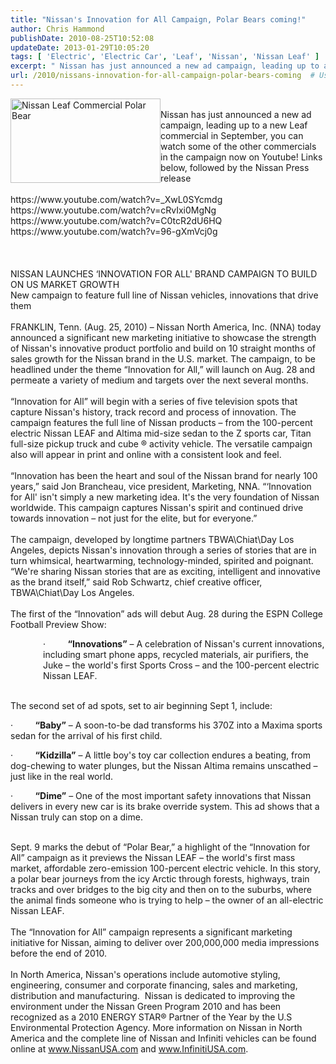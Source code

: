 ```yaml
---
title: "Nissan's Innovation for All Campaign, Polar Bears coming!"
author: Chris Hammond
publishDate: 2010-08-25T10:52:08
updateDate: 2013-01-29T10:05:20
tags: [ 'Electric', 'Electric Car', 'Leaf', 'Nissan', 'Nissan Leaf' ]
excerpt: " Nissan has just announced a new ad campaign, leading up to a new Leaf commercial in September, you can watch some of the other commercials in the campaign now on Youtube! Links below, followed by the Nissan Press release  https://www.youtube.com/watch?v=_XwL0SYcmdg https://www.youtube.com/watch?v=cRvIxi0MgNg https://www.youtube.com/watch?v=C0tcR2dU6HQ https://www.youtube.com/watch?v=96-gXmVcj0g    NISSAN LAUNCHES &lsquo;INNOVATION FOR ALL' BRAND CAMPAIGN TO BUILD ON US MARKET GROWTH New campaign to feature full line of Nissan vehicles, innovations that drive them &nbsp; FRANKLIN, Tenn. (Aug. 25, 2010) &ndash; Nissan North America, Inc.&nbsp;(NNA) today announced a significant new marketing initiative to showcase the strength of Nissan's innovative product portfolio and build on 10 straight months of sales growth for the Nissan brand in the U.S. market. The campaign, to be headlined under the theme &ldquo;Innovation for All,&rdquo; will launch on Aug. 28 and permeate a variety of medium and targets over the next several months. &nbsp; &ldquo;Innovation for All&rdquo; will begin with a series of five television spots that capture Nissan's history, track record and process of innovation. The campaign features the full line of Nissan products &ndash; from the 100-percent electric Nissan LEAF and Altima mid-size sedan to the Z sports car, Titan full-size pickup truck and cube &reg; activity vehicle. The versatile campaign also will appear in print and online with a consistent look and feel. &nbsp; &ldquo;Innovation has been the heart and soul of the Nissan brand for nearly 100 years,&rdquo; said Jon Brancheau, vice president, Marketing, NNA. &ldquo;&lsquo;Innovation for All' isn't simply a new marketing idea. It's the very foundation of Nissan worldwide. This campaign captures Nissan's spirit and continued drive towards innovation &ndash; not just for the elite, but for everyone.&rdquo; &nbsp; The campaign, developed by longtime partners TBWA\\\\Chiat\\\\Day Los Angeles, depicts Nissan's innovation through a series of stories that are in turn whimsical, heartwarming, technology-minded, spirited and poignant. &ldquo;We're sharing Nissan stories that are as exciting, intelligent and innovative as the brand itself,&rdquo; said Rob Schwartz, chief creative officer, TBWA\\\\Chiat\\\\Day Los Angeles. &nbsp; The first of the &ldquo;Innovation&rdquo; ads will debut Aug. 28 during the ESPN College Football Preview Show: &middot;&nbsp;&nbsp;&nbsp;&nbsp;&nbsp;&nbsp;&nbsp;&nbsp;&nbsp;&ldquo;Innovations&rdquo;&nbsp;&ndash; A celebration of Nissan's current innovations, including smart phone apps, recycled materials, air purifiers, the Juke &ndash; the world's first Sports Cross &ndash; and the 100-percent electric Nissan LEAF. &nbsp; The second set of ad spots, set to air beginning Sept 1, include: &middot;&nbsp;&nbsp;&nbsp;&nbsp;&nbsp;&nbsp;&nbsp;&nbsp;&nbsp;&ldquo;Baby&rdquo;&nbsp;&ndash; A soon-to-be dad transforms his 370Z into a Maxima sports sedan for the arrival of his first child. &middot;&nbsp;&nbsp;&nbsp;&nbsp;&nbsp;&nbsp;&nbsp;&nbsp;&nbsp;&ldquo;Kidzilla&rdquo;&nbsp;&ndash; A little boy's toy car collection endures a beating, from dog-chewing to water plunges, but the Nissan Altima remains unscathed &ndash; just like in the real world. &middot;&nbsp;&nbsp;&nbsp;&nbsp;&nbsp;&nbsp;&nbsp;&nbsp;&nbsp;&ldquo;Dime&rdquo;&nbsp;&ndash; One of the most important safety innovations that Nissan delivers in every new car is its brake override system. This ad shows that a Nissan truly can stop on a dime. &nbsp; Sept. 9 marks the debut of &ldquo;Polar Bear,&rdquo; a highlight of the &ldquo;Innovation for All&rdquo; campaign as it previews the Nissan LEAF &ndash; the world's first mass market, affordable zero-emission 100-percent electric vehicle. In this story, a polar bear journeys from the icy Arctic through forests, highways, train tracks and over bridges to the big city and then on to the suburbs, where the animal finds someone who is trying to help &ndash; the owner of an all-electric Nissan LEAF. &nbsp; The &ldquo;Innovation for All&rdquo; campaign represents a significant marketing initiative for Nissan, aiming to deliver over 200,000,000 media impressions before the end of 2010. &nbsp; In North America, Nissan's operations include automotive styling, engineering, consumer and corporate financing, sales and marketing, distribution and manufacturing.&nbsp; Nissan is dedicated to improving the environment under the Nissan Green Program 2010 and has been recognized as a 2010 ENERGY STAR&reg; Partner of the Year by the U.S Environmental Protection Agency. More information on Nissan in North America and the complete line of Nissan and Infiniti vehicles can be found online at&nbsp;www.NissanUSA.com&nbsp;and&nbsp;www.InfinitiUSA.com."
url: /2010/nissans-innovation-for-all-campaign-polar-bears-coming  # Use the generated URL with year
---
```

<p style="margin-top: 0px; margin-right: 0px; margin-bottom: 0px; margin-left: 0px;"><img src="https://farm5.static.flickr.com/4117/4926137181_dd9f5298ae_m.jpg" width="240" height="135" alt="Nissan Leaf Commercial Polar Bear" class="pc_img" style="border:   none;  float: left;" /><br /> Nissan has just announced a new ad campaign, leading up to a new Leaf commercial in September, you can watch some of the other commercials in the campaign now on Youtube! Links below, followed by the Nissan Press release<br /> <br /> https://www.youtube.com/watch?v=_XwL0SYcmdg<br /> https://www.youtube.com/watch?v=cRvIxi0MgNg<br /> https://www.youtube.com/watch?v=C0tcR2dU6HQ<br /> https://www.youtube.com/watch?v=96-gXmVcj0g<br /> <br /> <br /> <br /> NISSAN LAUNCHES &lsquo;INNOVATION FOR ALL' BRAND CAMPAIGN TO BUILD ON US MARKET GROWTH</p> <p style="margin-top: 0px; margin-right: 0px; margin-bottom: 0px; margin-left: 0px;">New campaign to feature full line of Nissan vehicles, innovations that drive them</p> <p style="margin-top: 0px; margin-right: 0px; margin-bottom: 0px; margin-left: 0px;">&nbsp;</p> <p style="margin-top: 0px; margin-right: 0px; margin-bottom: 0px; margin-left: 0px;">FRANKLIN, Tenn. (Aug. 25, 2010) &ndash; Nissan North America, Inc.&nbsp;(NNA) today announced a significant new marketing initiative to showcase the strength of Nissan's innovative product portfolio and build on 10 straight months of sales growth for the Nissan brand in the U.S. market. The campaign, to be headlined under the theme &ldquo;Innovation for All,&rdquo; will launch on Aug. 28 and permeate a variety of medium and targets over the next several months.</p> <p style="margin-top: 0px; margin-right: 0px; margin-bottom: 0px; margin-left: 0px;">&nbsp;</p> <p style="margin-top: 0px; margin-right: 0px; margin-bottom: 0px; margin-left: 0px;">&ldquo;Innovation for All&rdquo; will begin with a series of five television spots that capture Nissan's history, track record and process of innovation. The campaign features the full line of Nissan products &ndash; from the 100-percent electric Nissan LEAF and Altima mid-size sedan to the Z sports car, Titan full-size pickup truck and cube &reg; activity vehicle. The versatile campaign also will appear in print and online with a consistent look and feel.</p> <p style="margin-top: 0px; margin-right: 0px; margin-bottom: 0px; margin-left: 0px;">&nbsp;</p> <p style="margin-top: 0px; margin-right: 0px; margin-bottom: 0px; margin-left: 0px;">&ldquo;Innovation has been the heart and soul of the Nissan brand for nearly 100 years,&rdquo; said Jon Brancheau, vice president, Marketing, NNA. &ldquo;&lsquo;Innovation for All' isn't simply a new marketing idea. It's the very foundation of Nissan worldwide. This campaign captures Nissan's spirit and continued drive towards innovation &ndash; not just for the elite, but for everyone.&rdquo;</p> <p style="margin-top: 0px; margin-right: 0px; margin-bottom: 0px; margin-left: 0px;">&nbsp;</p> <p style="margin-top: 0px; margin-right: 0px; margin-bottom: 0px; margin-left: 0px;">The campaign, developed by longtime partners TBWA\Chiat\Day Los Angeles, depicts Nissan's innovation through a series of stories that are in turn whimsical, heartwarming, technology-minded, spirited and poignant. &ldquo;We're sharing Nissan stories that are as exciting, intelligent and innovative as the brand itself,&rdquo; said Rob Schwartz, chief creative officer, TBWA\Chiat\Day Los Angeles.</p> <p style="margin-top: 0px; margin-right: 0px; margin-bottom: 0px; margin-left: 0px;">&nbsp;</p> <p style="margin-top: 0px; margin-right: 0px; margin-bottom: 0px; margin-left: 0px;">The first of the &ldquo;Innovation&rdquo; ads will debut Aug. 28 during the ESPN College Football Preview Show:</p> <p style="margin-left: 39pt;">&middot;&nbsp;&nbsp;&nbsp;&nbsp;&nbsp;&nbsp;&nbsp;&nbsp;&nbsp;<strong>&ldquo;Innovations&rdquo;</strong>&nbsp;&ndash; A celebration of Nissan's current innovations, including smart phone apps, recycled materials, air purifiers, the Juke &ndash; the world's first Sports Cross &ndash; and the 100-percent electric Nissan LEAF.</p> <p style="margin-top: 0px; margin-right: 0px; margin-bottom: 0px; margin-left: 0px;">&nbsp;</p> <p style="margin-top: 0px; margin-right: 0px; margin-bottom: 0px; margin-left: 0px;">The second set of ad spots, set to air beginning Sept 1, include:</p> <p>&middot;&nbsp;&nbsp;&nbsp;&nbsp;&nbsp;&nbsp;&nbsp;&nbsp;&nbsp;<strong>&ldquo;Baby&rdquo;</strong>&nbsp;&ndash; A soon-to-be dad transforms his 370Z into a Maxima sports sedan for the arrival of his first child.</p> <p>&middot;&nbsp;&nbsp;&nbsp;&nbsp;&nbsp;&nbsp;&nbsp;&nbsp;&nbsp;<strong>&ldquo;Kidzilla&rdquo;</strong>&nbsp;&ndash; A little boy's toy car collection endures a beating, from dog-chewing to water plunges, but the Nissan Altima remains unscathed &ndash; just like in the real world.</p> <p>&middot;&nbsp;&nbsp;&nbsp;&nbsp;&nbsp;&nbsp;&nbsp;&nbsp;&nbsp;<strong>&ldquo;Dime&rdquo;</strong>&nbsp;&ndash; One of the most important safety innovations that Nissan delivers in every new car is its brake override system. This ad shows that a Nissan truly can stop on a dime.</p> <p style="margin-top: 0px; margin-right: 0px; margin-bottom: 0px; margin-left: 0px;">&nbsp;</p> <p style="margin-top: 0px; margin-right: 0px; margin-bottom: 0px; margin-left: 0px;">Sept. 9 marks the debut of &ldquo;Polar Bear,&rdquo; a highlight of the &ldquo;Innovation for All&rdquo; campaign as it previews the Nissan LEAF &ndash; the world's first mass market, affordable zero-emission 100-percent electric vehicle. In this story, a polar bear journeys from the icy Arctic through forests, highways, train tracks and over bridges to the big city and then on to the suburbs, where the animal finds someone who is trying to help &ndash; the owner of an all-electric Nissan LEAF.</p> <p style="margin-top: 0px; margin-right: 0px; margin-bottom: 0px; margin-left: 0px;">&nbsp;</p> <p style="margin-top: 0px; margin-right: 0px; margin-bottom: 0px; margin-left: 0px;">The &ldquo;Innovation for All&rdquo; campaign represents a significant marketing initiative for Nissan, aiming to deliver over 200,000,000 media impressions before the end of 2010.</p> <p style="margin-top: 0px; margin-right: 0px; margin-bottom: 0px; margin-left: 0px;">&nbsp;</p> <p style="margin-top: 0px; margin-right: 0px; margin-bottom: 0px; margin-left: 0px;">In North America, Nissan's operations include automotive styling, engineering, consumer and corporate financing, sales and marketing, distribution and manufacturing.&nbsp; Nissan is dedicated to improving the environment under the Nissan Green Program 2010 and has been recognized as a 2010 ENERGY STAR&reg; Partner of the Year by the U.S Environmental Protection Agency. More information on Nissan in North America and the complete line of Nissan and Infiniti vehicles can be found online at&nbsp;<a href="https://www.nissanusa.com/" target="_blank" rel="nofollow">www.NissanUSA.com</a>&nbsp;and&nbsp;<a href="https://www.infinitiusa.com/" target="_blank" rel="nofollow">www.InfinitiUSA.com</a>.</p>
